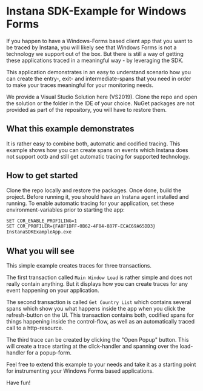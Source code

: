 # Instana SDK-Example for Windows Forms
If you happen to have a Windows-Forms based client app that you want to be traced by Instana, you will likely see that Windows Forms is not a technology we support out of the box.
But there is still a way of getting these applications traced in a meaningful way - by leveraging the SDK.

This application demonstrates in an easy to understand scenario how you can create the entry-, exit- and intermediate-spans that you need in order to make your traces meaningful for your monitoring needs.

We provide a Visual Studio Solution here (VS2019). Clone the repo and open the solution or the folder in the IDE of your choice. NuGet packages are not provided as part of the repository, you will have to restore them.

## What this example demonstrates
It is rather easy to combine both, automatic and codified tracing. This example shows how you can create spans on events which Instana does not support ootb and still get automatic tracing for supported technology.

## How to get started
Clone the repo locally and restore the packages.
Once done, build the project.
Before running it, you should have an Instana agent installed and running. 
To enable automatic tracing for your application, set these environment-variables prior to starting the app:

```bash 
SET COR_ENABLE_PROFILING=1
SET COR_PROFILER={FA8F1DFF-0B62-4F84-887F-ECAC69A65DD3}
InstanaSDKExampleApp.exe
```

## What you will see
This simple example creates traces for three transactions. 

The first transaction called `Main Window Load` is rather simple and does not really contain anything. But it displays how you can create traces for any event happening on your application.

The second transaction is called `Get Country List` which contains several spans which show you what happens inside the app when you click the refresh-button on the UI.
This transaction contains both, codified spans for things happening inside the control-flow, as well as an automatically traced call to a http-resource.

The third trace can be created by clicking the "Open Popup" button. This will create a trace starting at the click-handler and spanning over the load-handler for a popup-form.

Feel free to extend this example to your needs and take it as a starting point for instrumenting your Windows Forms based applications.

Have fun!
